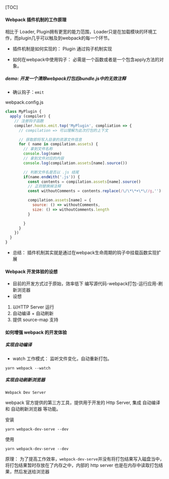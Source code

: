 <!--
 * @Date: 2021-08-07 11:43:18
 * @LastEditors: chuhongguang
-->
[TOC]

#### Webpack 插件机制的工作原理
相比于 Loader, Plugin拥有更宽的能力范围，Loader只是在加载模块的环境工作，而plugin几乎可以触及到webpack的每一个环节。

- 插件机制是如何实现的：
Plugin 通过钩子机制实现

- 如何在webpack中使用钩子：
必需是一个函数或者是一个包含apply方法的对象。

##### demo: 开发一个清除webpack打包后bundle.js中的无效注释
- 确认钩子：`emit`

webpack.config.js
```js
class MyPlugin {
  apply (compiler) {
    // 注册钩子函数
    compiler.hooks.emit.top('MyPlugin', compliation => {
      // compilation => 可以理解为此次打包的上下文

      // 获取即将写入目录的资源文件信息
      for ( name in compilation.assets) {
        // 拿到文件名称
        console.log(name)
        // 拿到文件对应的内容
        console.log(compilation.assets[name].source())

        // 判断文件名是否以 .js 结尾
        if(name.endWith('.js')) {
          const contents = compilation.assets[name].source()
          // 正则替换掉注释
          const withoutComments = contents.replace(/\/\*\*+\*\//g,'')

          compilation.assets[name] = {
            source: () => withoutComments,
            size: () => withoutComments.length
          }

        }
      }
    })
  }
}
```
- 总结：
插件机制其实就是通过在webpack生命周期的钩子中挂载函数实现扩展

#### Webpack 开发体验的设想
- 目前的开发方式过于原始，效率低下
编写源代码-webpack打包-运行应用-刷新浏览器
- 设想
1. 以HTTP Server 运行
2. 自动编译 + 自动刷新
3. 提供 source-map 支持

#### 如何增强 webpack 的开发体验
##### 实现自动编译
- watch 工作模式：
监听文件变化，自动重新打包。
```
yarn webpack --watch
```
##### 实现自动刷新浏览器
`Webpack Dev Server`

webpack 官方提供的第三方工具，提供用于开发的 Http Server, 集成 自动编译 和 自动刷新浏览器 等功能。

安装
```
yarn webpack-dev-serve --dev
```
使用
```
yarn webpack-dev-serve --dev
```
原理：
为了提高工作效率，`webpack-dev-serve`并没有将打包结果写入磁盘当中，将打包结果暂时存放在了内存之中，内部的 http server 也是在内存中读取打包结果，然后发送给浏览器
